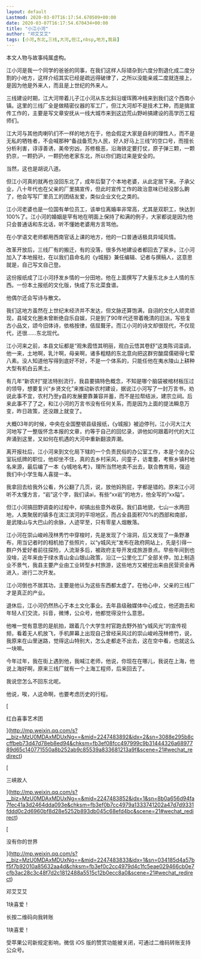 ```yaml
---
layout: default
Lastmod: 2020-03-07T16:17:54.670509+00:00
date: 2020-03-07T16:17:54.670434+00:00
title: "小江小河"
author: "邓艾艾艾"
tags: [小河,东北,三线,大河,但江,nbsp,地方,我县]
---
```


本文人物与故事纯属虚构。

  

江小河是我一个同学的爸爸的同事，在我们这样人际错杂到六度分割退化成二度分割的小地方，这样介绍其实已经是疏远得破律了，之所以没能亲戚二度就连接上，是因为他是外来人，而且是上世纪的外来人。

  

三线建设时期，江大河带着儿子江小河从东北斜沿瑷珲腾冲线来到我们这个西南小镇。这里的三线厂全是做精密仪器的军工厂，但江大河却不是技术工种，而是搞宣传工作的，主要是写文章安抚从一线大城市来到这边荒山野岭搞建设的高学历工程师们。

  

江大河与其他肉喇叭们不一样的地方在于，他会假定大家是自利的理性人，而不是无私的牺牲者，不会喊那种“备战备荒为人民，好人好马上三线”的空口号，而擅长分析利害，谆谆善诱，美帝穷凶，苏修极恶，沿海铁定要打仗，原子弹三颗，一颗扔京，一颗扔沪，一颗扔他老家东北，所以你们跑过来是安全的。

  

当然，这也是胡说八道。

  

但江小河真的就再也没回东北了，成年后娶了个本地老婆，从此定居下来。子承父业，八十年代也在父亲的厂里搞宣传，但此时宣传工作的政治意味已经没那么齁了，他会写写厂里员工的团结友爱，类似企业文化之类的。

  

江小河老婆也是一位国有单位员工，该单位离婚率非常高，尤其是双职工，快达到100%了。江小河的婚姻是罕有地在明面上保持了和满的例子，大家都说是因为他只会普通话和东北话，听不懂她老婆用方言骂他。

  

在小学语文老师都用西南官话上课的地方，他的一口普通话极具异域风情。

  

改革开放后，三线厂有的搬迁，有的没落，很多外地建设者都回去了家乡。江小河加入了本地报社，在以我们县命名的《y城报》兼任编辑、记者与撰稿人，这意思就是，自己写文自己登。

  

这份报纸成了江小河抒发乡情的一分田地，他在上面撰写了大量东北乡土人情的东西。一份本土报纸的文化版，快成了东北菜食谱。

  

他偶尔还会写诗与散文。

  

我们这地方虽然在上世纪末经济并不发达，但文脉还算饱满，自诩的文化人顽灵顽现，县域文化圈未曾断绝自乐自娱，只是到了90年代还带着晚清的旧派，写些复古小品文，颂今旧体诗，依格按律，佶屈聱牙。而江小河的诗文却很现代，不仅现代，还很……东北现代。

  

江小河来之前，本县文坛都是“观朱霞悟其明丽，观白云悟其卷舒”这类陈词滥调，他一来，土地啊，乳汁啊，母亲啊，诸多粗糙的东北意向把这群穷酸腐儒砸得七荤八素。没人知道他写得到底好不好，不是一个体系的，只能任他在夷水陵山上耕种大型有机白云黑土。

  

有几年“新农村”提法特别流行，我县要搞特色概念，不知是哪个脑袋被棺材板压过的领导，想要复兴“乡贤文化”来推动新农村建设，据说江小河写了一封万言书，劝说此事不宜，农村乃至y县的发展要靠兼容并蓄，而不是拉帮结派，建宗立祠。后来此事不了了之，和江小河的万言书没有任何关系，而是因为上面的提法瞬息万变，昨日政策，还没跟上就变了。

  

大概03年的时候，中央在全国整顿县级报纸，《y城报》被迫停刊，江小河大江大河地写了一整版怀念本报的文章，约等于自己的回忆录，讲他如何跟着时代的大江奔涌到这里，又如何在机遇的大河中重新翻浪弄潮。

  

离开报社后，江小河来到文化局下辖的一个负责民俗的办公室工作，本是个坐办公室玩纸牌的职位，他却坐不住，真的去乡村采风，问童子，访耄耋，考察乡镇村地名来源，最后编了一本《y城地名考》，理所当然地卖不出去，联合教育局，强迫我们中小学生每人喜提一本。

  

我拿回去给我外公看，外公翻了几页，说，放他妈狗屁，字都是错的。原来江小河听不太懂方言，“岩”这个字，我们读ai，有些“xx岩”的地方，他全写的“xx隘”。

  

但江小河搞田野调查的过程中，却搞出些意外收获。我们县地貌，七山一水两田地，人类聚居的镇多在滨江滨河的平坦地区，而占全县面积70%的西部和南部，是武陵山与大巴山的余脉，人迹罕至，只有零星人烟散落。

  

江小河在崇山峻岭茂林秀竹中穿梭时，先是发现了个溶洞，后又发现了一条野瀑布，用当记者时的相机拍了些照片，以“y城风光”发布在政府网站上，先是引得一群户外爱好者前往探险，人流渐多后，被政府主导开发成旅游景点。早些年间到也没啥，近年来由于绿水青山金山银山政策，沿江一公里化工厂全部关停，加上制造业不景气，我县主要产业由工业转型乡村旅游，这些地方又被挖出来由民营资金再进入，进行二次开发。

  

江小河倒也不居其功，主要是他认为这些东西都太虚了。在他心中，父亲的三线厂才是真正的产业。

  

退休后，江小河仍然热心于本土文化事业。去年县级融媒体中心成立，他还跑去和年轻人们交流，抖音，微博，公众号，他都觉得没什么意思。

  

他唯一觉有意思的是航拍，跟着几个大学生村官跑去野外拍“y城风光”的宣传视频，看着无人机放飞，手机屏幕上出现自己曾经采风过的崇山峻岭茂林修竹，说，我原来在山里迷路，觉得这山特别大，怎么走都走不出去，这在空中看，也就这么一块嘛。

  

今年过年，我在街上遇到他，我喊江老师，他说，你现在在哪儿，我说在上海，他说上海好啊，原来三线厂就有一个上海工程师，后来回去了。

  

我说您怎么不回东北呢。

  

他说，唉，人这命啊，也要考虑历史的行程。

[

红白喜事艺术团





](http://mp.weixin.qq.com/s?__biz=MzU0MDAxMDUxNg==&mid=2247483892&idx=2&sn=3088e295b8ccffbeb73d47d78eb8ed94&chksm=fb3ef08fcc497999c9b31444326a6897789d65c140771550a8b252ab9c85539a833681213a9f&scene=21#wechat_redirect)

[

三峡故人





](http://mp.weixin.qq.com/s?__biz=MzU0MDAxMDUxNg==&mid=2247483852&idx=1&sn=8b0a656d94fa7fec41a3d2464dda093e&chksm=fb3ef0b7cc4979a1333741202a47d7d9331fddd0c2d6960bf8d28e5252b893db045c68efd4bc&scene=21#wechat_redirect)

[

没有你的世界





](http://mp.weixin.qq.com/s?__biz=MzU0MDAxMDUxNg==&mid=2247483833&idx=1&sn=034185d4a57bf5f7b92010a85632aa4d&chksm=fb3ef0c2cc4979d4c1fc5eae029466cb0e7cfb3ac28c3c48f7d2c1812488a5515c12b0ecc8a0&scene=21#wechat_redirect)

邓艾艾艾

1块喜爱！

长按二维码向我转账

1块喜爱！

受苹果公司新规定影响，微信 iOS 版的赞赏功能被关闭，可通过二维码转账支持公众号。


